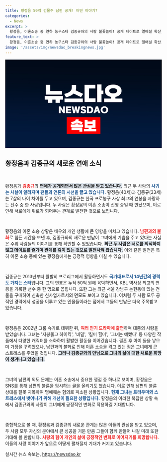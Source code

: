 ```yaml
---
title: 황정음 50억 건물주 남편 공개! 어떤 이야기?
categories:
  - News
excerpt: >
  황정음, 이혼소송 중 연하 농구스타 김종규와의 사랑 불꽃놀이! 공개 데이트로 열애설 확산, 그가 지닌 50억 연봉의 비밀은? 과거의 아픔을 뒤로하고 새로운 출발을 알리는 이들의 이야기, 지금 클릭하세요!
feature_text: >
  황정음, 이혼소송 중 연하 농구스타 김종규와의 사랑 불꽃놀이! 공개 데이트로 열애설 확산, 그가 지닌 50억 연봉의 비밀은? 과거의 아픔을 뒤로하고 새로운 출발을 알리는 이들의 이야기, 지금 클릭하세요!
image: '/assets/img/newsdao_breakingnews.jpg'
---
```


<p><img src="/assets/img/newsdao_breakingnews.jpg" alt="implanttips 속보" /></p>

<h2 data-ke-size="size26">황정음과 김종규의 새로운 연애 소식</h2>

<p data-ke-size="size16">&nbsp;</p>

<p>황정음과 <b><span style="color: #ee2323;">김종규</span></b>의 <b><span style="background-color: #21538527;">연애가 공개되면서 많은 관심을 받고 있습니다.</span></b> 최근 두 사람의 <b><span style="color: #1a5490;">사귀는 사실이 알려지며 팬들과 언론의 시선을 끌고 있습니다.</span></b> 황정음(40세)과 김종규(33세)는 7살의 나이 차이를 두고 있으며, 김종규는 한국 프로농구 사상 최고의 연봉을 자랑하는 선수 중 한 사람입니다. 두 사람은 황정음의 이혼 소송이 진행 중일 때 만났으며, 이로 인해 서로에게 위로가 되어주는 관계로 발전한 것으로 보입니다.</p>

<p data-ke-size="size16">&nbsp;</p>

<p>황정음의 이혼 소송 상황은 배우의 개인 생활에 큰 영향을 미치고 있습니다. <b><span style="color: #ee2323;">남편과의 불화</span></b>로 힘든 시간을 보낸 후, 김종규와의 새로운 만남이 그녀에게 기쁨을 주고 있다는 사실은 주위 사람들의 이야기를 통해 확인할 수 있었습니다. <b><span style="background-color: #21538527;">최근 두 사람은 서로를 의식하지 않고 데이트를 즐기며 관계를 깊이 있는 것으로 발전사켜 왔습니다.</span></b> 이와 같은 발전은 특히 이혼 소송 중에 있는 황정음에게는 긍정적 영향을 미칠 수 있습니다.</p>

<p data-ke-size="size16">&nbsp;</p>

<p>김종규는 2013년부터 활발히 프로리그에서 활동하면서도 <b><span style="color: #1a5490;">국가대표로서 14년간의 경력도 가지는 스타</span></b>입니다. 그의 연봉은 누적 50억 원에 육박하면서, KBL 역사상 최고의 연봉을 기록한 선수 중 한 명으로 꼽힙니다. 또한 그는 최근 서울 강남구 논현동에 있는 건물을 구매하여 신축한 신사업가로서의 면모도 보이고 있습니다. 이처럼 두 사람 모두 공적인 경력에서 성공을 이루고 있는 인물들이라는 점에서 그들의 만남은 더욱 주목받고 있습니다.</p>

<p data-ke-size="size16">&nbsp;</p>

<p>황정음은 2002년 그룹 슈가로 데뷔한 뒤, <b><span style="color: #ee2323;">여러 인기 드라마에 출연</span></b>하며 대중의 사랑을 받았습니다. 그녀는 '지붕뚫고 하이킥', '비밀', '킬미 힐미', '그녀는 예뻤다' 등 다양한 작품에서 다양한 캐릭터를 소화하며 활발한 활동을 이어갔습니다. 결혼 후 아이 둘을 낳으며 가정을 꾸려왔으나, 남편과의 불화로 인해 이혼 소송을 겪고 있는 점은 그녀에게 큰 스트레스를 주었을 것입니다. <b><span style="background-color: #21538527;">그러나 김종규와의 만남으로 그녀의 삶에 대한 새로운 희망이 생겨나고 있습니다.</span></b></p>

<p data-ke-size="size16">&nbsp;</p>

<p>그녀의 남편의 외도 문제는 이혼 소송에서 중요한 쟁점 중 하나로 보이며, 황정음은 SNS를 통해 남편의 불륜을 암시하는 글을 올리기도 했습니다. 이로 인해 남편의 불륜 상대를 잘못 지목하여 명예훼손 혐의로 피소된 상황입니다. <b><span style="color: #1a5490;">현재 그녀는 트라우마와 스트레스에서 벗어나기 위해 개선이 필요한 상황입니다.</span></b> 황정음의 이러한 복잡한 상황 속에서 김종규와의 사랑이 그녀에게 긍정적인 변화로 작용하길 기대합니다.</p>

<p data-ke-size="size16">&nbsp;</p>

<p>종합적으로 볼 때, 황정음과 김종규의 새로운 관계는 많은 이들의 관심을 받고 있으며, 두 사람 모두 자신의 분야에서 큰 성공을 거둔 만큼 그들이 함께 만들어 나갈 미래 또한 기대해 볼 만합니다. <b><span style="color: #ee2323;">사랑의 힘이 개인의 삶에 긍정적인 변화로 이어지기를 희망합니다.</span></b> 이들의 사랑 이야기가 앞으로 어떻게 펼쳐질지 기대가 커지고 있습니다.</p>
실시간 뉴스 속보는, <a href="https://newsdao.kr" rel="dofollow">https://newsdao.kr</a>


